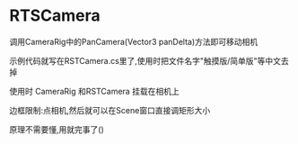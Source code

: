 # RTSCamera
调用CameraRig中的PanCamera(Vector3 panDelta)方法即可移动相机

示例代码就写在RSTCamera.cs里了,使用时把文件名字"触摸版/简单版"等中文去掉

使用时 CameraRig 和RSTCamera 挂载在相机上

边框限制:点相机,然后就可以在Scene窗口直接调矩形大小

原理不需要懂,用就完事了()

